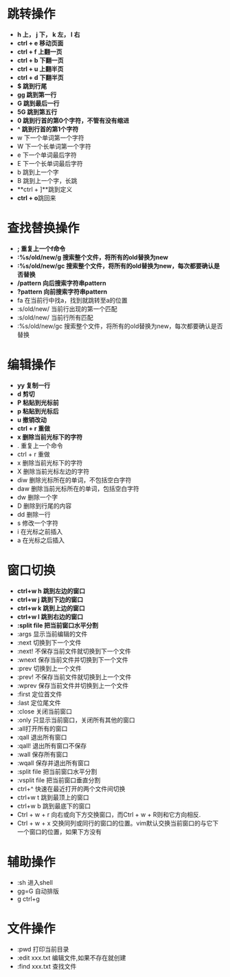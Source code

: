 # 跳转操作
- **h 上， j 下， k 左， l 右**  
- **ctrl + e 移动页面**   
- **ctrl + f 上翻一页**  
- **ctrl + b 下翻一页**  
- **ctrl + u 上翻半页**  
- **ctrl + d 下翻半页**  
- **$ 跳到行尾**  
- **gg 跳到第一行**   
- **G 跳到最后一行**  
- **5G 跳到第五行**  
- **0 跳到行首的第0个字符，不管有没有缩进**   
- **^ 跳到行首的第1个字符**  
- w 下一个单词第一个字符   
- W 下一个长单词第一个字符  
- e 下一个单词最后字符  
- E 下一个长单词最后字符  
- b 跳到上一个字  
- B 跳到上一个字，长跳 
- **ctrl + ]**跳到定义
- **ctrl + o**跳回来 
  
# 查找替换操作 
- **; 重复上一个f命令**   
- **:%s/old/new/g 搜索整个文件，将所有的old替换为new**  
- **:%s/old/new/gc 搜索整个文件，将所有的old替换为new，每次都要确认是否替换**   
- **/pattern 向后搜索字符串pattern**   
- **?pattern 向前搜索字符串pattern**   
- fa 在当前行中找a，找到就跳转至a的位置  
- :s/old/new/ 当前行出现的第一个匹配  
- :s/old/new/ 当前行所有匹配  
- :%s/old/new/gc 搜索整个文件，将所有的old替换为new，每次都要确认是否替换   
  
# 编辑操作 
- **yy 复制一行**   
- **d 剪切**  
- **P 粘贴到光标前** 
- **p 粘贴到光标后**  
- **u 撤销改动**   
- **ctrl + r 重做**   
- **x 删除当前光标下的字符**   
- . 重复上一个命令  
- ctrl + r 重做  
- x 删除当前光标下的字符   
- X 删除当前光标左边的字符   
- diw 删除光标所在的单词，不包括空白字符   
- daw 删除当前光标所在的单词，包括空白字符   
- dw 删除一个字  
- D 删除到行尾的内容   
- dd 删除一行  
- s 修改一个字符   
- i 在光标之前插入   
- a 在光标之后插入  
  
# 窗口切换
- **ctrl+w h 跳到左边的窗口**  
- **ctrl+w j 跳到下边的窗口**  
- **ctrl+w k 跳到上边的窗口**  
- **ctrl+w l 跳到右边的窗口**  
- **:split file 把当前窗口水平分割**  
- :args 显示当前编辑的文件  
- :next 切换到下一个文件  
- :next! 不保存当前文件就切换到下一个文件  
- :wnext 保存当前文件并切换到下一个文件  
- :prev 切换到上一个文件  
- :prev! 不保存当前文件就切换到上一个文件  
- :wprev 保存当前文件并切换到上一个文件  
- :first 定位首文件  
- :last 定位尾文件  
- :close 关闭当前窗口   
- :only 只显示当前窗口，关闭所有其他的窗口  
- :all打开所有的窗口  
- :qall 退出所有窗口  
- :qall! 退出所有窗口不保存  
- :wall 保存所有窗口  
- :wqall 保存并退出所有窗口  
- :split file 把当前窗口水平分割  
- :vsplit file 把当前窗口垂直分割  
- ctrl+^ 快速在最近打开的两个文件间切换  
- ctrl+w t 跳到最顶上的窗口  
- ctrl+w b 跳到最底下的窗口  
- Ctrl + w + r    向右或向下方交换窗口，而Ctrl + w + R则和它方向相反.  
- Ctrl + w + x   交换同列或同行的窗口的位置。vim默认交换当前窗口的与它下一个窗口的位置，如果下方没有  
  
# 辅助操作 
- :sh 进入shell  
- gg=G 自动排版  
- g ctrl+g  

# 文件操作
- :pwd 打印当前目录
- :edit xxx.txt 编辑文件,如果不存在就创建
- :find xxx.txt 查找文件 

